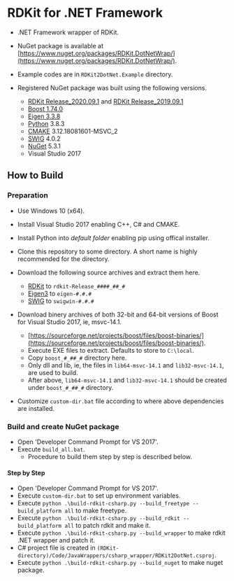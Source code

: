 # RDKit for .NET Framework

- .NET Framework wrapper of RDKit.
- NuGet package is available at [https://www.nuget.org/packages/RDKit.DotNetWrap/](https://www.nuget.org/packages/RDKit.DotNetWrap/).

- Example codes are in `RDKit2DotNet.Example` directory.

- Registered NuGet package was built using the following versions.
  - [RDKit Release_2020.09.1](https://github.com/rdkit/rdkit/releases/tag/Release_2020_09_1) and [RDKit Release_2019.09.1](https://github.com/rdkit/rdkit/releases/tag/Release_2019_09_1)
  - [Boost 1.74.0](https://sourceforge.net/projects/boost/files/boost-binaries/1.74.0/)
  - [Eigen 3.3.8](https://gitlab.com/libeigen/eigen/-/releases/3.3.8)
  - [Python](https://www.python.org/) 3.8.3
  - [CMAKE](https://cmake.org/) 3.12.18081601-MSVC_2
  - [SWIG](http://www.swig.org/) 4.0.2
  - [NuGet](https://nuget.org) 5.3.1
  - Visual Studio 2017

## How to Build

### Preparation

- Use Windows 10 (x64).
- Install Visual Studio 2017 enabling C++, C&#35; and CMAKE.
- Install Python into _default folder_ enabling pip using offical installer.
- Clone this repository to some directory. A short name is highly recommended for the directory.
- Download the following source archives and extract them here.
  - [RDKit](hhttps://github.com/rdkit/rdkit/) to `rdkit-Release_####_##_#`  
  - [Eigen3](http://eigen.tuxfamily.org/) to `eigen-#.#.#`
  - [SWIG](http://www.swig.org/) to `swigwin-#.#.#`
- Download binery archives of both 32-bit and 64-bit versions of Boost for Visual Studio 2017, ie, msvc-14.1.
  - [https://sourceforge.net/projects/boost/files/boost-binaries/](https://sourceforge.net/projects/boost/files/boost-binaries/).
  - Execute EXE files to extract. Defaults to store to `C:\local`.
  - Copy `boost_#_##_#` directory here.
  - Only dll and lib, ie, the files in `lib64-msvc-14.1` and `lib32-msvc-14.1`, are used to build.
  - After above, `lib64-msvc-14.1` and `lib32-msvc-14.1` should be created under `boost_#_##_#` directory.

- Customize `custom-dir.bat` file according to where above dependencies are installed.

### Build and create NuGet package

- Open 'Developer Command Prompt for VS 2017'.
- Execute `build_all.bat`.
  - Procedure to build them step by step is described below.

#### Step by Step

- Open 'Developer Command Prompt for VS 2017'.
- Execute `custom-dir.bat` to set up environment variables.
- Execute `python .\build-rdkit-csharp.py --build_freetype --build_platform all` to make freetype.
- Execute `python .\build-rdkit-csharp.py --build_rdkit --build_platform all` to patch rdkit and make it.
- Execute `python .\build-rdkit-csharp.py --build_wrapper` to make rdkit .NET wrapper and patch it.
- C&#35; project file is created in `(RDKit-directory)/Code/JavaWrappers/csharp_wrapper/RDKit2DotNet.csproj`.
- Execute `python .\build-rdkit-csharp.py --build_nuget` to make nuget package.
